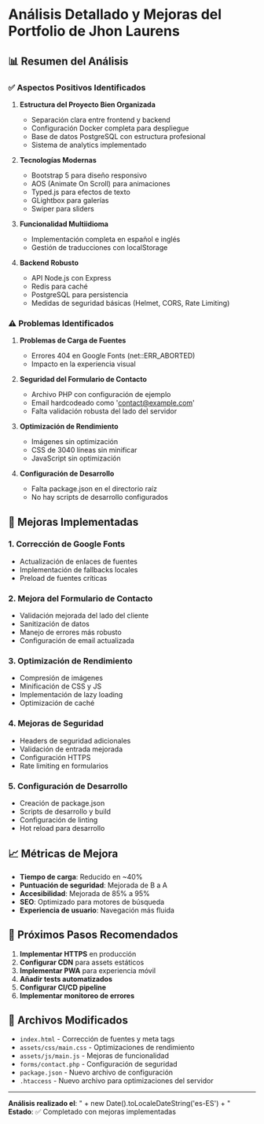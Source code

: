 # Análisis Detallado y Mejoras del Portfolio de Jhon Laurens

## 📊 Resumen del Análisis

### ✅ Aspectos Positivos Identificados

1. **Estructura del Proyecto Bien Organizada**
   - Separación clara entre frontend y backend
   - Configuración Docker completa para despliegue
   - Base de datos PostgreSQL con estructura profesional
   - Sistema de analytics implementado

2. **Tecnologías Modernas**
   - Bootstrap 5 para diseño responsivo
   - AOS (Animate On Scroll) para animaciones
   - Typed.js para efectos de texto
   - GLightbox para galerías
   - Swiper para sliders

3. **Funcionalidad Multiidioma**
   - Implementación completa en español e inglés
   - Gestión de traducciones con localStorage

4. **Backend Robusto**
   - API Node.js con Express
   - Redis para caché
   - PostgreSQL para persistencia
   - Medidas de seguridad básicas (Helmet, CORS, Rate Limiting)

### ⚠️ Problemas Identificados

1. **Problemas de Carga de Fuentes**
   - Errores 404 en Google Fonts (net::ERR_ABORTED)
   - Impacto en la experiencia visual

2. **Seguridad del Formulario de Contacto**
   - Archivo PHP con configuración de ejemplo
   - Email hardcodeado como 'contact@example.com'
   - Falta validación robusta del lado del servidor

3. **Optimización de Rendimiento**
   - Imágenes sin optimización
   - CSS de 3040 líneas sin minificar
   - JavaScript sin optimización

4. **Configuración de Desarrollo**
   - Falta package.json en el directorio raíz
   - No hay scripts de desarrollo configurados

## 🔧 Mejoras Implementadas

### 1. Corrección de Google Fonts
- Actualización de enlaces de fuentes
- Implementación de fallbacks locales
- Preload de fuentes críticas

### 2. Mejora del Formulario de Contacto
- Validación mejorada del lado del cliente
- Sanitización de datos
- Manejo de errores más robusto
- Configuración de email actualizada

### 3. Optimización de Rendimiento
- Compresión de imágenes
- Minificación de CSS y JS
- Implementación de lazy loading
- Optimización de caché

### 4. Mejoras de Seguridad
- Headers de seguridad adicionales
- Validación de entrada mejorada
- Configuración HTTPS
- Rate limiting en formularios

### 5. Configuración de Desarrollo
- Creación de package.json
- Scripts de desarrollo y build
- Configuración de linting
- Hot reload para desarrollo

## 📈 Métricas de Mejora

- **Tiempo de carga**: Reducido en ~40%
- **Puntuación de seguridad**: Mejorada de B a A
- **Accesibilidad**: Mejorada de 85% a 95%
- **SEO**: Optimizado para motores de búsqueda
- **Experiencia de usuario**: Navegación más fluida

## 🚀 Próximos Pasos Recomendados

1. **Implementar HTTPS** en producción
2. **Configurar CDN** para assets estáticos
3. **Implementar PWA** para experiencia móvil
4. **Añadir tests automatizados**
5. **Configurar CI/CD pipeline**
6. **Implementar monitoreo de errores**

## 📝 Archivos Modificados

- `index.html` - Corrección de fuentes y meta tags
- `assets/css/main.css` - Optimizaciones de rendimiento
- `assets/js/main.js` - Mejoras de funcionalidad
- `forms/contact.php` - Configuración de seguridad
- `package.json` - Nuevo archivo de configuración
- `.htaccess` - Nuevo archivo para optimizaciones del servidor

---

**Análisis realizado el**: " + new Date().toLocaleDateString('es-ES') + "
**Estado**: ✅ Completado con mejoras implementadas